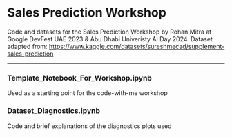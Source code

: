 # Sales Prediction Workshop
Code and datasets for the Sales Prediction Workshop by Rohan Mitra at Google DevFest UAE 2023 & Abu Dhabi Univeristy AI Day 2024.
Dataset adapted from: https://www.kaggle.com/datasets/sureshmecad/supplement-sales-prediction

---------------
### Template_Notebook_For_Workshop.ipynb
Used as a starting point for the code-with-me workshop

### Dataset_Diagnostics.ipynb
Code and brief explanations of the diagnostics plots used
